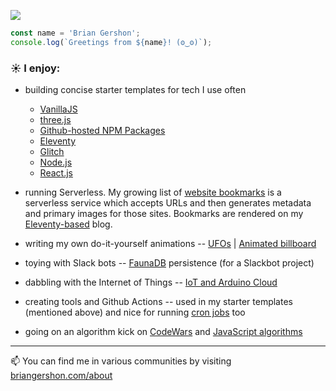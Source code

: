 <p>
    <a href="https://unsplash.com/@krisroller?utm_source=unsplash&amp;utm_medium=referral&amp;utm_content=creditCopyText"><img src="https://images.unsplash.com/photo-1468276311594-df7cb65d8df6?ixlib=rb-1.2.1&ixid=eyJhcHBfaWQiOjM4MDM3fQ&w=854&h=120&fit=crop&mask=corners&&corner-radius=20,20,0,0&txt=Photo%20by%20Kristopher%20Roller.&txt-size=14&txt-pad=6&txt-align=bottom,right&txt-color=FFF&txt-font=sans-serif&fp-x=.825&fp-y=.35" /></a>
</p>

```JavaScript
const name = 'Brian Gershon';
console.log(`Greetings from ${name}! (ʘ‿ʘ)`);
```

### ☀️ I enjoy:

- building concise starter templates for tech I use often
    - [VanillaJS](https://github.com/briangershon/vanilla-js-minimal)
    - [three.js](https://github.com/briangershon/threejs-minimal)
    - [Github-hosted NPM Packages](https://github.com/briangershon/npm-package-minimal)
    - [Eleventy](https://github.com/briangershon/eleventy-minimal)
    - [Glitch](https://github.com/briangershon/glitch-minimal)
    - [Node.js](https://github.com/briangershon/nodejs-minimal)
    - [React.js](https://github.com/briangershon/react-minimal)

- running Serverless. My growing list of [website bookmarks](https://www.briangershon.com/bookmarks/) is a serverless service which accepts URLs and then generates metadata and primary images for those sites. Bookmarks are rendered on my [Eleventy-based](https://www.briangershon.com/blog/choose-your-own-adventure-with-eleventy/) blog.

- writing my own do-it-yourself animations -- [UFOs](https://briangershon.github.io/ufo/) | [Animated billboard](https://marbles.briangershon.com/)

- toying with Slack bots -- [FaunaDB](https://github.com/briangershon/team-rotation-faunadb) persistence (for a Slackbot project)

- dabbling with the Internet of Things -- [IoT and Arduino Cloud](https://www.briangershon.com/blog/arduino-iot-explore-kit-getting-started-air-quality-sunrise-sunset/)

- creating tools and Github Actions -- used in my starter templates (mentioned above) and nice for running [cron jobs](https://github.com/briangershon/github-actions-cron) too

- going on an algorithm kick on [CodeWars](https://www.codewars.com/users/briangershon) and [JavaScript algorithms](https://github.com/briangershon/algorithms-in-javascript)

---

📫 You can find me in various communities by visiting [briangershon.com/about](https://www.briangershon.com/about/)
